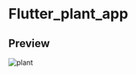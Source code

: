 # Flutter_plant_app

## Preview

![plant](https://user-images.githubusercontent.com/38382273/115616927-734e4d80-a2f9-11eb-9c44-d7af3fc565ab.png)
